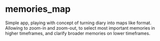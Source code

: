 # memories_map
Simple app, playing with concept of turning diary into maps like format. Allowing to zoom-in and zoom-out, to select most important memories in higher timeframes, and clarify broader memories on lower timeframes.
